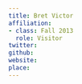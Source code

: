 ```yaml
---
title: Bret Victor
affiliation:
- class: Fall 2013
  role: Visitor
twitter:
github:
website:
place:
---
```

